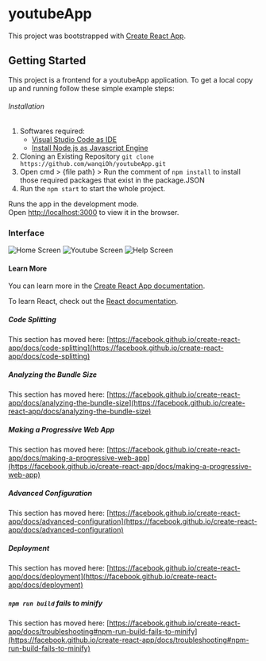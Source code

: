 # youtubeApp

This project was bootstrapped with [Create React App](https://github.com/facebook/create-react-app).

## Getting Started

This project is a frontend for a youtubeApp application. To get a local copy up and running follow these simple example steps:

###### Installation
1. Softwares required:
   - [Visual Studio Code as IDE](https://code.visualstudio.com/download)
   - [Install Node.js as Javascript Engine](https://nodejs.org/en/download/)
2. Cloning an Existing Repository `git clone https://github.com/wanqiOh/youtubeApp.git`
3. Open cmd > {file path} > Run the comment of `npm install` to install those required packages that exist in the package.JSON
4. Run the `npm start` to start the whole project.

Runs the app in the development mode.\
Open [http://localhost:3000](http://localhost:3000) to view it in the browser.

### Interface
![Home Screen](https://firebasestorage.googleapis.com/v0/b/rentalapp-fa5bd.appspot.com/o/images%2Fhome.PNG?alt=media&token=75b0b846-b2f7-45f9-86b4-17adba635a72)
![Youtube Screen](https://firebasestorage.googleapis.com/v0/b/rentalapp-fa5bd.appspot.com/o/images%2Fyoutube.PNG?alt=media&token=4f32b7a1-2cf5-4113-8594-aa395224e32f)
![Help Screen](https://firebasestorage.googleapis.com/v0/b/rentalapp-fa5bd.appspot.com/o/images%2Fhelp.PNG?alt=media&token=016cd7f7-9007-4653-8bce-8b65244a513b)

#### Learn More

You can learn more in the [Create React App documentation](https://facebook.github.io/create-react-app/docs/getting-started).

To learn React, check out the [React documentation](https://reactjs.org/).

##### Code Splitting

This section has moved here: [https://facebook.github.io/create-react-app/docs/code-splitting](https://facebook.github.io/create-react-app/docs/code-splitting)

##### Analyzing the Bundle Size

This section has moved here: [https://facebook.github.io/create-react-app/docs/analyzing-the-bundle-size](https://facebook.github.io/create-react-app/docs/analyzing-the-bundle-size)

##### Making a Progressive Web App

This section has moved here: [https://facebook.github.io/create-react-app/docs/making-a-progressive-web-app](https://facebook.github.io/create-react-app/docs/making-a-progressive-web-app)

##### Advanced Configuration

This section has moved here: [https://facebook.github.io/create-react-app/docs/advanced-configuration](https://facebook.github.io/create-react-app/docs/advanced-configuration)

##### Deployment

This section has moved here: [https://facebook.github.io/create-react-app/docs/deployment](https://facebook.github.io/create-react-app/docs/deployment)

##### `npm run build` fails to minify

This section has moved here: [https://facebook.github.io/create-react-app/docs/troubleshooting#npm-run-build-fails-to-minify](https://facebook.github.io/create-react-app/docs/troubleshooting#npm-run-build-fails-to-minify)
